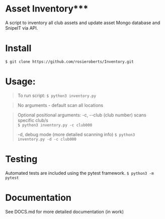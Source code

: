 # Asset Inventory***

A script to inventory all club assets and update asset Mongo database and SnipeIT via API.

# Install

`$ git clone https://github.com/rosieroberts/Inventory.git`

# Usage:

>To run script:
>`$ python3 inventory.py`

>No arguments - default scan all locations 

>Optional positional arguments: 
>-c, --club (club number) scans specific club/s  
>`$ python3 inventory.py -c club000` 
> 
>-d, debug mode (more detailed scanning info)
>`$ python3 inventory.py -d -c club000`

# Testing

Automated tests are included using the pytest framework. 
`$ python3 -m pytest`

# Documentation

See DOCS.md for more detailed documentation (in work)

